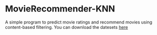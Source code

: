 # MovieRecommender-KNN

A simple program to predict movie ratings and recommend movies using content-based filtering.
You can download the datesets [here](https://www.kaggle.com/tmdb/tmdb-movie-metadata)
